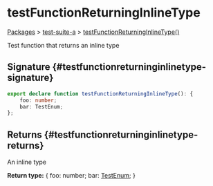 # testFunctionReturningInlineType

[Packages](./) &gt; [test-suite-a](./test-suite-a/) &gt; [testFunctionReturningInlineType()](./test-suite-a/testfunctionreturninginlinetype-function)

Test function that returns an inline type

## Signature {#testfunctionreturninginlinetype-signature}

```typescript
export declare function testFunctionReturningInlineType(): {
    foo: number;
    bar: TestEnum;
};
```

## Returns {#testfunctionreturninginlinetype-returns}

An inline type

**Return type:** {     foo: number;     bar: [TestEnum](./test-suite-a/testenum-enum/); }
